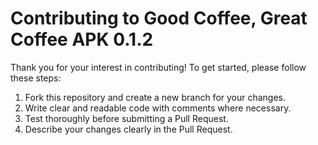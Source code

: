 # Contributing to Good Coffee, Great Coffee APK 0.1.2

Thank you for your interest in contributing! To get started, please follow these steps:

1. Fork this repository and create a new branch for your changes.
2. Write clear and readable code with comments where necessary.
3. Test thoroughly before submitting a Pull Request.
4. Describe your changes clearly in the Pull Request.
